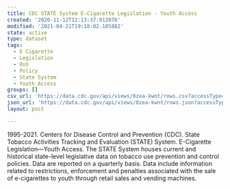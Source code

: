 ```yaml
---
title: CDC STATE System E-Cigarette Legislation - Youth Access
created: '2020-11-12T12:13:37.912076'
modified: '2021-04-21T19:18:02.105882'
state: active
type: dataset
tags:
  - E Cigarette
  - Legislation
  - Osh
  - Policy
  - State System
  - Youth Access
groups: []
csv_url: 'https://data.cdc.gov/api/views/8zea-kwnt/rows.csv?accessType=DOWNLOAD'
json_url: 'https://data.cdc.gov/api/views/8zea-kwnt/rows.json?accessType=DOWNLOAD'
layout: post

---
```

1995-2021. Centers for Disease Control and Prevention (CDC). State Tobacco Activities Tracking and Evaluation (STATE) System. E-Cigarette Legislation—Youth Access. The STATE System houses current and historical state-level legislative data on tobacco use prevention and control policies.  Data are reported on a quarterly basis. Data include information related to restrictions, enforcement and penalties associated with the sale of e-cigarettes to youth through retail sales and vending machines.
